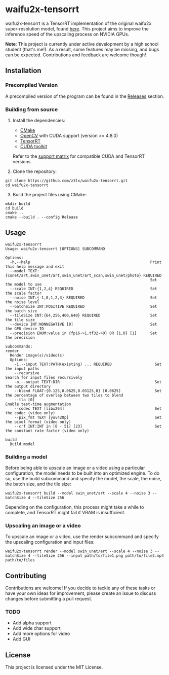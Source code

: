 # waifu2x-tensorrt
waifu2x-tensorrt is a TensorRT implementation of the original waifu2x super-resolution model, found [here](https://github.com/nagadomi/nunif/tree/master/waifu2x). This project aims to improve the inference speed of the upscaling process on NVIDIA GPUs.

**Note**: This project is currently under active development by a high school student (that's me!). As a result, some features may be missing, and bugs can be expected. Contributions and feedback are welcome though!

## Installation
### Precompiled Version
A precompiled version of the program can be found in the [Releases](https://github.com/z3lx/waifu2x-tensorrt/releases) section.

### Building from source
1. Install the dependencies:
   - [CMake](https://cmake.org/)
   - [OpenCV](https://opencv.org/releases/) with CUDA support (version >= 4.8.0)
   - [TensorRT](https://developer.nvidia.com/tensorrt)
   - [CUDA toolkit](https://developer.nvidia.com/cuda-downloads)
   
   Refer to the [support matrix](https://docs.nvidia.com/deeplearning/tensorrt/support-matrix/index.html) for compatible CUDA and TensorRT versions.
3. Clone the repository:
```
git clone https://github.com/z3lx/waifu2x-tensorrt.git
cd waifu2x-tensorrt
```
3. Build the project files using CMake:
```
mkdir build
cd build
cmake ..
cmake --build . --config Release
```

## Usage
```
waifu2x-tensorrt
Usage: waifu2x-tensorrt [OPTIONS] SUBCOMMAND

Options:
  -h,--help                                                     Print this help message and exit
  --model TEXT:{cunet/art,swin_unet/art,swin_unet/art_scan,swin_unet/photo} REQUIRED
                                                                Set the model to use
  --scale INT:{1,2,4} REQUIRED                                  Set the scale factor
  --noise INT:{-1,0,1,2,3} REQUIRED                             Set the noise level
  --batchSize INT:POSITIVE REQUIRED                             Set the batch size
  --tileSize INT:{64,256,400,640} REQUIRED                      Set the tile size
  --device INT:NONNEGATIVE [0]                                  Set the GPU device ID
  --precision ENUM:value in {fp16->1,tf32->0} OR {1,0} [1]      Set the precision

Subcommands:
render
  Render image(s)/video(s)
  Options:
    -i,--input TEXT:PATH(existing) ... REQUIRED                   Set the input paths
    --recursive                                                   Search for input files recursively
    -o,--output TEXT:DIR                                          Set the output directory
    --blend FLOAT:{0.125,0.0625,0.03125,0} [0.0625]               Set the percentage of overlap between two tiles to blend
    --tta [0]                                                     Enable test-time augmentation
    --codec TEXT [libx264]                                        Set the codec (video only)
    --pix_fmt TEXT [yuv420p]                                      Set the pixel format (video only)
    --crf INT:INT in [0 - 51] [23]                                Set the constant rate factor (video only)

build
  Build model
```

### Building a model
Before being able to upscale an image or a video using a particular configuration, the model needs to be built into an optimized engine. To do so, use the build subcommand and specify the model, the scale, the noise, the batch size, and the tile size: 
```
waifu2x-tensorrt build --model swin_unet/art --scale 4 --noise 3 --batchSize 4 --tileSize 256
```
Depending on the configuration, this process might take a while to complete, and TensorRT might fail if VRAM is insufficient. 

### Upscaling an image or a video
To upscale an image or a video, use the render subcommand and specify the upscaling configuration and input files:
```
waifu2x-tensorrt render --model swin_unet/art --scale 4 --noise 3 --batchSize 4 --tileSize 256 --input path/to/file1.png path/to/file2.mp4 path/to/files
```

## Contributing
Contributions are welcome! If you decide to tackle any of these tasks or have your own ideas for improvement, please create an issue to discuss changes before submitting a pull request.
### TODO
- Add alpha support
- Add wide char support
- Add more options for video
- Add GUI

## License
This project is licensed under the MIT License.
